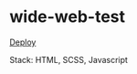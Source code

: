 # wide-web-test

[Deploy](https://irrbis38.github.io/wide-web-test/)

Stack: HTML, SCSS, Javascript
